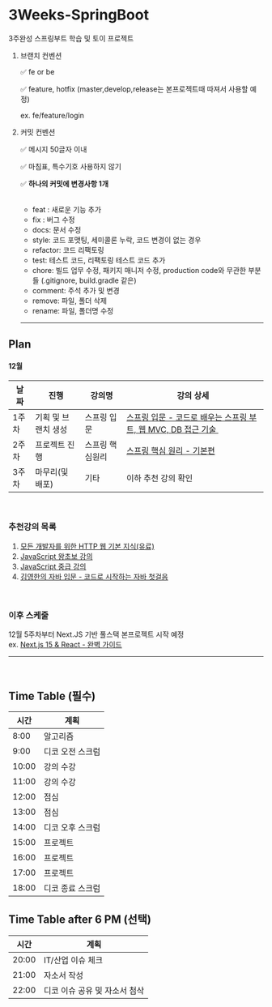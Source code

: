 # 3Weeks-SpringBoot
3주완성 스프링부트 학습 및 토이 프로젝트 

1. 브랜치 컨벤션

    :white_check_mark: fe or be
    
    :white_check_mark: feature, hotfix (master,develop,release는 본프로젝트때 따져서 사용할 예정)
   <br>
   
    ex. fe/feature/login
    
2. 커밋 컨벤션
   
    :white_check_mark: 메시지 50글자 이내
   
    :white_check_mark: 마침표, 특수기호 사용하지 않기
   
    :white_check_mark: **하나의 커밋에 변경사항 1개**
      
    <br>

     
    - feat : 새로운 기능 추가
    - fix : 버그 수정
    - docs: 문서 수정
    - style: 코드 포맷팅, 세미콜론 누락, 코드 변경이 없는 경우
    - refactor: 코드 리팩토링
    - test: 테스트 코드, 리팩토링 테스트 코드 추가
    - chore: 빌드 업무 수정, 패키지 매니저 수정, production code와 무관한 부분들 (.gitignore, build.gradle 같은)
    - comment: 주석 추가 및 변경
    - remove: 파일, 폴더 삭제
    - rename: 파일, 폴더명 수정

   -------

## Plan 
#### 12월
|날짜|진행|강의명|강의 상세|
|---|---|---|---|
|1주차|기획 및 브랜치 생성|스프링 입문|[스프링 입문 - 코드로 배우는 스프링 부트, 웹 MVC, DB 접근 기술 ](https://www.inflearn.com/course/%EC%8A%A4%ED%94%84%EB%A7%81-%EC%9E%85%EB%AC%B8-%EC%8A%A4%ED%94%84%EB%A7%81%EB%B6%80%ED%8A%B8)|
|2주차|프로젝트 진행|스프링 핵심원리|[스프링 핵심 원리 - 기본편](https://www.inflearn.com/course/%EC%8A%A4%ED%94%84%EB%A7%81-%ED%95%B5%EC%8B%AC-%EC%9B%90%EB%A6%AC-%EA%B8%B0%EB%B3%B8%ED%8E%B8)|
|3주차|마무리(및 배포)|기타|이하 추천 강의 확인|

<br>

### 추천강의 목록
1. [모든 개발자를 위한 HTTP 웹 기본 지식(유료)](https://www.inflearn.com/course/http-%EC%9B%B9-%EB%84%A4%ED%8A%B8%EC%9B%8C%ED%81%AC)
2. [JavaScript 왕초보 강의](https://www.youtube.com/playlist?list=PLZKTXPmaJk8JDicsOyY2cTcwXmBa-ZceI)
3. [JavaScript 중급 강의](https://www.youtube.com/watch?v=4_WLS9Lj6n4&t=3s)
4. [김영한의 자바 입문 - 코드로 시작하는 자바 첫걸음](https://www.inflearn.com/course/%EA%B9%80%EC%98%81%ED%95%9C%EC%9D%98-%EC%9E%90%EB%B0%94-%EC%9E%85%EB%AC%B8)

<br>

### 이후 스케줄 
12월 5주차부터 Next.JS 기반 풀스택 본프로젝트 시작 예정
<br>
ex. [Next.js 15 & React - 완벽 가이드](https://www.udemy.com/course/nextjs-react-incl-two-paths/?couponCode=CMCPSALE24)
<br>
<hr>
<br>

## Time Table (필수)

| 시간 | 계획 |
|---|---|
|8:00|알고리즘|
|9:00|디코 오전 스크럼|
|10:00|강의 수강|
|11:00|강의 수강|
|12:00|점심|
|13:00|점심|
|14:00|디코 오후 스크럼|
|15:00|프로젝트|
|16:00|프로젝트|
|17:00|프로젝트|
|18:00|디코 종료 스크럼|

## Time Table after 6 PM (선택)
| 시간 | 계획 |
|---|---|
|20:00|IT/산업 이슈 체크|
|21:00|자소서 작성|
|22:00|디코 이슈 공유 및 자소서 첨삭|

